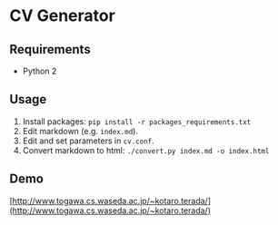 # CV Generator


## Requirements

* Python 2


## Usage

1. Install packages: `pip install -r packages_requirements.txt`
2. Edit markdown (e.g. `index.md`).
3. Edit and set parameters in `cv.conf`.
4. Convert markdown to html: `./convert.py index.md -o index.html`


## Demo
[http://www.togawa.cs.waseda.ac.jp/~kotaro.terada/](http://www.togawa.cs.waseda.ac.jp/~kotaro.terada/)
